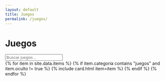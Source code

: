 ```yaml
---
layout: default
title: Juegos
permalink: /juegos/
---
```


<h1>Juegos</h1>
<div class="search"><input id="q" type="search" placeholder="Buscar juegos..."></div>

<div id="items" class="grid">
  {% for item in site.data.items %}
    {% if item.categoria contains "juegos" and item.oculto != true %}
      {% include card.html item=item %}
    {% endif %}
  {% endfor %}
</div>
